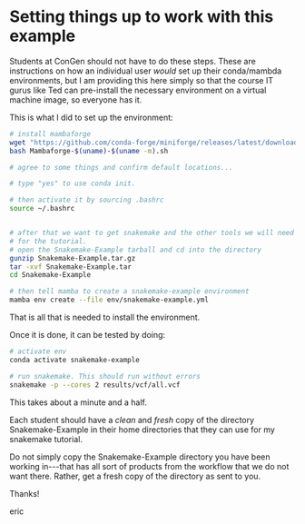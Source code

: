 # Setting things up to work with this example

Students at ConGen should not have to do these steps. These are instructions on how an individual user *would* set up their conda/mambda environments, but I am providing this here simply so that the course IT gurus like Ted can pre-install the necessary environment on a virtual machine image, so everyone has it.

This is what I did to set up the environment:

``` sh
# install mambaforge
wget "https://github.com/conda-forge/miniforge/releases/latest/download/Mambaforge-$(uname)-$(uname -m).sh"
bash Mambaforge-$(uname)-$(uname -m).sh

# agree to some things and confirm default locations...

# type "yes" to use conda init.

# then activate it by sourcing .bashrc
source ~/.bashrc


# after that we want to get snakemake and the other tools we will need
# for the tutorial.
# open the Snakemake-Example tarball and cd into the directory
gunzip Snakemake-Example.tar.gz 
tar -xvf Snakemake-Example.tar 
cd Snakemake-Example

# then tell mamba to create a snakemake-example environment
mamba env create --file env/snakemake-example.yml
```

That is all that is needed to install the environment.

Once it is done, it can be tested by doing:
```sh
# activate env
conda activate snakemake-example

# run snakemake. This should run without errors
snakemake -p --cores 2 results/vcf/all.vcf
```

This takes about a minute and a half.  

Each student should have a _clean_ and _fresh_ copy of the
directory Snakemake-Example in their home directories that
they can use for my snakemake tutorial.

Do not simply copy the Snakemake-Example directory you have been working
in---that has all sort of products from the workflow that we do not want there.
Rather, get a fresh copy of the directory as sent to you.

Thanks!

eric


